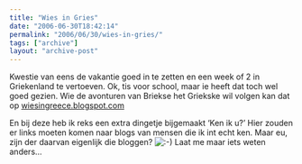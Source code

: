 ```yaml
---
title: "Wies in Gries"
date: "2006-06-30T18:42:14"
permalink: "2006/06/30/wies-in-gries/"
tags: ["archive"]
layout: "archive-post"
---
```

Kwestie van eens de vakantie goed in te zetten en een week of 2 in Griekenland te vertoeven. Ok, tis voor school, maar ie heeft dat toch wel goed gezien. Wie de avonturen van Briekse het Griekske wil volgen kan dat op [wiesingreece.blogspot.com](http://wiesingreece.blogspot.com/ "http://wiesingreece.blogspot.com")

En bij deze heb ik reks een extra dingetje bijgemaakt ‘Ken ik u?’ Hier zouden er links moeten komen naar blogs van mensen die ik int echt ken. Maar eu, zijn der daarvan eigenlijk die bloggen? ![:-)](http://www.donebysimon.be/blog/wp-includes/images/smilies/icon_smile.gif) Laat me maar iets weten anders…
